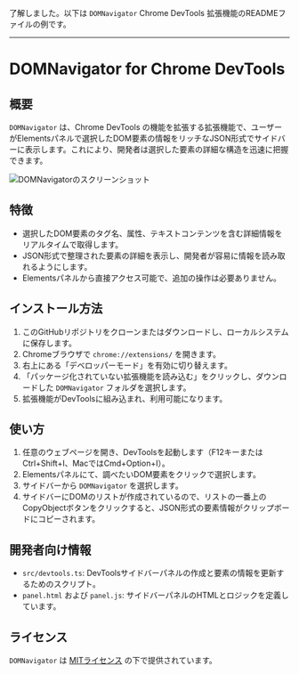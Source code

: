 了解しました。以下は `DOMNavigator` Chrome DevTools 拡張機能のREADMEファイルの例です。

---

# DOMNavigator for Chrome DevTools

## 概要

`DOMNavigator` は、Chrome DevTools の機能を拡張する拡張機能で、ユーザーがElementsパネルで選択したDOM要素の情報をリッチなJSON形式でサイドバーに表示します。これにより、開発者は選択した要素の詳細な構造を迅速に把握できます。

![DOMNavigatorのスクリーンショット](https://i.gyazo.com/9777e3b96b4bfb97a3aa18462f3d1a4c.png)

## 特徴

- 選択したDOM要素のタグ名、属性、テキストコンテンツを含む詳細情報をリアルタイムで取得します。
- JSON形式で整理された要素の詳細を表示し、開発者が容易に情報を読み取れるようにします。
- Elementsパネルから直接アクセス可能で、追加の操作は必要ありません。

## インストール方法

1. このGitHubリポジトリをクローンまたはダウンロードし、ローカルシステムに保存します。
2. Chromeブラウザで `chrome://extensions/` を開きます。
3. 右上にある「デベロッパーモード」を有効に切り替えます。
4. 「パッケージ化されていない拡張機能を読み込む」をクリックし、ダウンロードした `DOMNavigator` フォルダを選択します。
5. 拡張機能がDevToolsに組み込まれ、利用可能になります。

## 使い方

1. 任意のウェブページを開き、DevToolsを起動します（F12キーまたはCtrl+Shift+I、MacではCmd+Option+I）。
2. Elementsパネルにて、調べたいDOM要素をクリックで選択します。
3. サイドバーから `DOMNavigator` を選択します。
4. サイドバーにDOMのリストが作成されているので、リストの一番上のCopyObjectボタンをクリックすると、JSON形式の要素情報がクリップボードにコピーされます。

## 開発者向け情報

- `src/devtools.ts`: DevToolsサイドバーパネルの作成と要素の情報を更新するためのスクリプト。
- `panel.html` および `panel.js`: サイドバーパネルのHTMLとロジックを定義しています。

## ライセンス

`DOMNavigator` は [MITライセンス](LICENSE) の下で提供されています。
